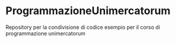 # ProgrammazioneUnimercatorum
Repository per la condivisione di codice esempio per il corso di programmazione unimercatorum
